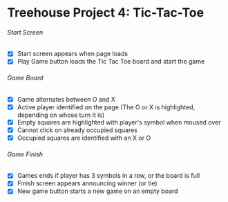 # Treehouse Project 4: Tic-Tac-Toe

###### Start Screen

- [x] Start screen appears when page loads
- [x] Play Game button loads the Tic Tac Toe board and start the game

###### Game Board

- [x] Game alternates between O and X
- [x] Active player identified on the page (The O or X is highlighted, depending on whose turn it is)
- [x] Empty squares are highlighted with player's symbol when moused over
- [x] Cannot click on already occupied squares
- [x] Occupied squares are identified with an X or O

###### Game Finish

- [x] Games ends if player has 3 symbols in a row, or the board is full
- [x] Finish screen appears announcing winner (or tie)
- [x] New game button starts a new game on an empty board
